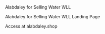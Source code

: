 Alabdaley for Selling Water WLL

Alabdaley for Selling Water WLL Landing Page

Access at alabdaley.shop
